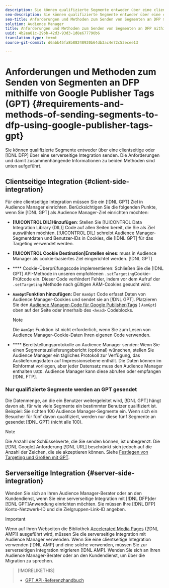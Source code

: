 ```yaml
---
description: Sie können qualifizierte Segmente entweder über eine clientseitige oder über eine serverseitige Integration an DFP senden. Die Anforderungen und damit zusammenhängende Informationen zu beiden Methoden sind unten aufgeführt.
seo-description: Sie können qualifizierte Segmente entweder über eine clientseitige oder über eine serverseitige Integration an DFP senden. Die Anforderungen und damit zusammenhängende Informationen zu beiden Methoden sind unten aufgeführt.
seo-title: Anforderungen und Methoden zum Senden von Segmenten an DFP mithilfe von Google Publisher Tags (GPT)
solution: Audience Manager
title: Anforderungen und Methoden zum Senden von Segmenten an DFP mithilfe von Google Publisher Tags (GPT)
uuid: 4b2ea81c-29bb-42d3-93d3-1d8e677790b6
translation-type: tm+mt
source-git-commit: d6abb45fa8b88248920b64db3ac4e72c53ecee13

---
```



# Anforderungen und Methoden zum Senden von Segmenten an DFP mithilfe von Google Publisher Tags (GPT) {#requirements-and-methods-of-sending-segments-to-dfp-using-google-publisher-tags-gpt}

Sie können qualifizierte Segmente entweder über eine clientseitige oder [!DNL DFP] über eine serverseitige Integration senden. Die Anforderungen und damit zusammenhängende Informationen zu beiden Methoden sind unten aufgeführt.

## Clientseitige Integration {#client-side-integration}

Für eine clientseitige Integration müssen Sie ein [!DNL GPT] Ziel in Audience Manager einrichten. Berücksichtigen Sie die folgenden Punkte, wenn Sie [!DNL GPT] als Audience Manager-Ziel einrichten möchten:

* **[!UICONTROL DIL]Hinzufügen**: Stellen Sie [!UICONTROL Data Integration Library (DIL)] Code auf allen Seiten bereit, die Sie als Ziel auswählen möchten. [!UICONTROL DIL] schreibt Audience Manager-Segmentdaten und Benutzer-IDs in Cookies, die [!DNL GPT] für das Targeting verwendet werden.

* **[!UICONTROL Cookie Destination]Erstellen eines**: muss in Audience Manager als cookie-basiertes Ziel eingerichtet werden. [!DNL GPT]

* **** Cookie-Überprüfungscode implementieren: Schließen Sie die [!DNL GPT] API-Methode in unseren empfohlenen `.setTargeting`Cookie-Prüfcode[](../../integration/gpt-aam-destination/gpt-aam-modify-api.md) ein. Dieser Code verhindert Fehler, indem vor dem Aufruf der `.setTargeting` Methode nach gültigen AAM-Cookies gesucht wird.

* **`AamGpt`Funktion hinzufügen:** Der `AamGpt` Code erfasst Daten von Audience Manager-Cookies und sendet sie an [!DNL GPT]. Platzieren Sie den [Audience Manager-Code für Google Publisher-Tags](../../integration/gpt-aam-destination/gpt-aam-aamgpt-code.md) ( `AamGpt`) oben auf der Seite oder innerhalb des `<head>` Codeblocks.

   >[!NOTE]
   >
   >Die `AamGpt` Funktion ist nicht erforderlich, wenn Sie zum Lesen von Audience Manager-Cookie-Daten Ihren eigenen Code verwenden.

* **** Bereitstellungsprotokolle an Audience Manager senden: Wenn Sie einen Segmentauslieferungsbericht (optional) wünschen, stellen Sie Audience Manager ein tägliches Protokoll zur Verfügung, das Auslieferungsdaten auf Impressionsebene enthält. Die Daten können im Rohformat vorliegen, aber jeder Datensatz muss den Audience Manager enthalten `UUID`. Audience Manager kann diese abrufen oder empfangen [!DNL FTP].

### Nur qualifizierte Segmente werden an GPT gesendet

Die Datenmenge, an die ein Benutzer weitergeleitet wird, [!DNL GPT] hängt davon ab, für wie viele Segmente ein bestimmter Benutzer qualifiziert ist. Beispiel: Sie richten 100 Audience Manager-Segmente ein. Wenn sich ein Besucher für fünf davon qualifiziert, werden nur diese fünf Segmente an gesendet [!DNL GPT] (nicht alle 100).

>[!NOTE]
>
>Die Anzahl der Schlüsselwerte, die Sie senden können, ist unbegrenzt. Die [!DNL Google] Anforderung [!DNL URL] beschränkt sich jedoch auf die Anzahl der Zeichen, die sie akzeptieren können. Siehe [Festlegen von Targeting und Größen mit GPT](https://support.google.com/dfp_premium/bin/answer.py?hl=en&answer=1697712).

## Serverseitige Integration {#server-side-integration}

Wenden Sie sich an Ihren Audience Manager-Berater oder an den Kundendienst, wenn Sie eine serverseitige Integration mit [!DNL DFP]der [!DNL GPT]Anwendung einrichten möchten. Sie müssen Ihre [!DNL DFP] Konto-Netzwerk-ID und die Zielgruppen-Link-ID angeben.

>[!IMPORTANT]
>
>Wenn auf Ihren Webseiten die Bibliothek [Accelerated Media Pages](https://www.ampproject.org/) ([!DNL AMP]) ausgeführt wird, müssen Sie die serverseitige Integration mit Audience Manager verwenden. Wenn Sie eine clientseitige Integration verwenden [!DNL AMP] und eine solche verwenden, müssen Sie zur serverseitigen Integration migrieren [!DNL AMP]. Wenden Sie sich an Ihren Audience Manager-Berater oder an den Kundendienst, um über die Migration zu sprechen.

>[!MORELIKETHIS]
>
>* [GPT API-Referenzhandbuch](https://support.google.com/dfp_premium/bin/answer.py?hl=en&answer=1650154)

